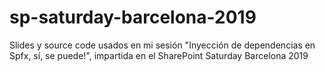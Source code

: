 # sp-saturday-barcelona-2019
Slides y source code usados en mi sesión "Inyección de dependencias en Spfx, sí, se puede!", impartida en el SharePoint Saturday Barcelona 2019
